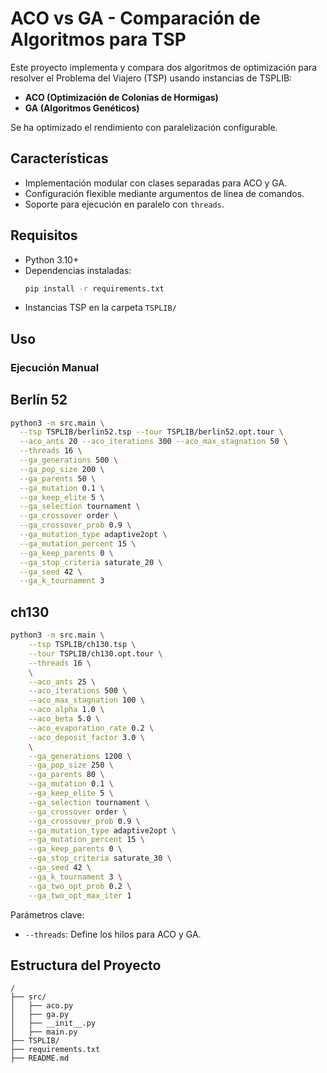 # ACO vs GA - Comparación de Algoritmos para TSP

Este proyecto implementa y compara dos algoritmos de optimización para resolver el Problema del Viajero (TSP) usando instancias de TSPLIB:

- **ACO (Optimización de Colonias de Hormigas)**
- **GA (Algoritmos Genéticos)**

Se ha optimizado el rendimiento con paralelización configurable.

## Características
- Implementación modular con clases separadas para ACO y GA.
- Configuración flexible mediante argumentos de línea de comandos.
- Soporte para ejecución en paralelo con `threads`.

## Requisitos

- Python 3.10+
- Dependencias instaladas:
  ```sh
  pip install -r requirements.txt
  ```
- Instancias TSP en la carpeta `TSPLIB/`

## Uso

### Ejecución Manual

## Berlín 52

```sh
python3 -m src.main \
  --tsp TSPLIB/berlin52.tsp --tour TSPLIB/berlin52.opt.tour \
  --aco_ants 20 --aco_iterations 300 --aco_max_stagnation 50 \
  --threads 16 \
  --ga_generations 500 \
  --ga_pop_size 200 \
  --ga_parents 50 \
  --ga_mutation 0.1 \
  --ga_keep_elite 5 \
  --ga_selection tournament \
  --ga_crossover order \
  --ga_crossover_prob 0.9 \
  --ga_mutation_type adaptive2opt \
  --ga_mutation_percent 15 \
  --ga_keep_parents 0 \
  --ga_stop_criteria saturate_20 \
  --ga_seed 42 \
  --ga_k_tournament 3
```

## ch130 

```sh
python3 -m src.main \
    --tsp TSPLIB/ch130.tsp \
    --tour TSPLIB/ch130.opt.tour \
    --threads 16 \
    \
    --aco_ants 25 \
    --aco_iterations 500 \
    --aco_max_stagnation 100 \
    --aco_alpha 1.0 \
    --aco_beta 5.0 \
    --aco_evaporation_rate 0.2 \
    --aco_deposit_factor 3.0 \
    \
    --ga_generations 1200 \
    --ga_pop_size 250 \
    --ga_parents 80 \
    --ga_mutation 0.1 \
    --ga_keep_elite 5 \
    --ga_selection tournament \
    --ga_crossover order \
    --ga_crossover_prob 0.9 \
    --ga_mutation_type adaptive2opt \
    --ga_mutation_percent 15 \
    --ga_keep_parents 0 \
    --ga_stop_criteria saturate_30 \
    --ga_seed 42 \
    --ga_k_tournament 3 \
    --ga_two_opt_prob 0.2 \
    --ga_two_opt_max_iter 1
```

Parámetros clave:
- `--threads`: Define los hilos para ACO y GA.

## Estructura del Proyecto
```
/
├── src/
│   ├── aco.py
│   ├── ga.py
│   ├── __init__.py
│   ├── main.py
├── TSPLIB/
├── requirements.txt
├── README.md
```